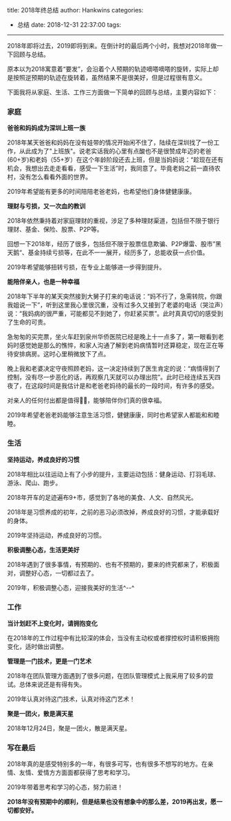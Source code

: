title: 2018年终总结
author: Hankwins
categories:
  - 总结
date: 2018-12-31 22:37:00
tags:
---
2018年即将过去，2019即将到来。在倒计时的最后两个小时，我想对2018年做一下回顾与总结。

原本以为2018寓意着“要发”，会沿着个人预期的轨迹嘀嗒嘀嗒的旋转，实际上却是按照逆预期的轨迹在旋转着，虽然结果不是很美好，但是过程很有意义。

下面我将从家庭、生活、工作三方面做一下简单的回顾与总结，主要内容如下：

### 家庭

**爸爸和妈妈成为深圳上班一族**

2018年某天爸爸和妈妈在没有娃带的情况开始闲不住了，陆续在深圳找了一份工作，从此成为了"上班族"。说老实话我的心里有点酸也不是很赞成年迈的老爸(60+岁)和老妈（55+岁）在这个年龄阶段还去上班，但是当妈妈说：“趁现在还有机会，我想出去走走看看，感受一下生活”时，我同意了。毕竟老妈之前一直待农村，没有怎么看看外面的世界。

2019年希望能有更多的时间陪陪老爸老妈，也希望他们身体健健康康。

**理财与亏损，又一次血的教训**

2018年依然秉持着对家庭理财的重视，涉足了多种理财渠道，包括但不限于银行理财、基金、保险、股票、P2P等。

回想一下2018年，经历了很多，包括但不限于股票信息欺骗、P2P爆雷、股市”黑天鹅“、基金持续亏损等，在此不一一展开，经历多了，总能收获一点价值。

2019年希望能够扭转亏损，在专业上能够进一步得到提升。

**能陪伴亲人，也是一种幸福**

2018年下半年的某天突然接到大舅子打来的电话说：“妈不行了，急需转院，你跟我姐说一下”，听到这里我心里很沉重，没有过多久又接到了老婆的电话（哭泣声）说：“我妈病的很严重，可能都见不到她了，你赶紧买票”。此时真真切切的感受到了生命的可贵。

急匆匆的买完票，坐火车赶到泉州华侨医院已经是晚上十一点多了，第一眼看到老妈时感觉她是那么的憔悴，和家人沟通了解到老妈病情暂时还算稳定，现在正在等待安排病房。这时心里稍微放下了点。

晚上我和老婆决定守夜照顾老妈，这一决定持续到了医生肯定的说：“病情得到了控制，没有尽一步恶化的话，再观察几天就可以办理出院”。此时已经连续五天四夜了，在这段时间是我估计是和老爸老妈待的最长的一段时间，有许多的感受。

对亲人的任何付出都是值得，能够陪伴你们真的很幸福。

2019年希望老爸老妈能够注意生活习惯，健健康康，同时也希望家人都能和和睦睦。

### 生活

**坚持运动，养成良好的习惯**

2018年相比以往运动上有了小步的提升，主要运动包括：健身运动、打羽毛球、游泳、爬山、跑步。

2018年开车的足迹遍布9+市，感觉到了各地的美食、人文、自然风光。

2018年是习惯养成的初年，之前的恶习必须改掉，养成良好的习惯，才能承载好的身体。

2019年坚持运动，养成良好的习惯。

**积极调整心态，生活更美好**

2018年遇到了很多事情，有预期的、也有不预期的，要来的终究都来了，积极面对，调整好心态，一切都过去了。

2019年，积极调整心态，迎接我美好的生活^--^


### 工作

**当计划赶不上变化时，请拥抱变化**

在2018年的工作过程中有比较深的体会，当没有主动权或者撑控权时请积极拥抱变化，适时做出调整。

**管理是一门技术，更是一门艺术**

2018年在团队管理方面遇到了很多问题，在团队管理模式上我采用了较多的尝试。总体来说还是有得有失。

2019年认真对待这门技术，认真对待这门艺术！

**聚是一团火，散是满天星**

2018年12月24日，聚是一团火，散是满天星。

### 写在最后

2018年真的是感受特别多的一年，有很多可写，也有很多不想写的地方。在亲情、友情、爱情方方面面都获得了思考和学习。

2019年带着思考和学习的心态，努力前进！

**2018年没有预期中的顺利，但是结果也没有想象中的那么差，2019再出发，愿一切都安好。**